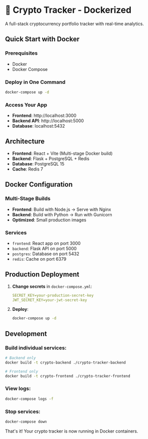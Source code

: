 # 🚀 Crypto Tracker - Dockerized

A full-stack cryptocurrency portfolio tracker with real-time analytics.

## Quick Start with Docker

### Prerequisites
- Docker
- Docker Compose

### Deploy in One Command
```bash
docker-compose up -d
```

### Access Your App
- **Frontend**: http://localhost:3000
- **Backend API**: http://localhost:5000
- **Database**: localhost:5432

## Architecture

- **Frontend**: React + Vite (Multi-stage Docker build)
- **Backend**: Flask + PostgreSQL + Redis
- **Database**: PostgreSQL 15
- **Cache**: Redis 7

## Docker Configuration

### Multi-Stage Builds
- **Frontend**: Build with Node.js → Serve with Nginx
- **Backend**: Build with Python → Run with Gunicorn
- **Optimized**: Small production images

### Services
- `frontend`: React app on port 3000
- `backend`: Flask API on port 5000  
- `postgres`: Database on port 5432
- `redis`: Cache on port 6379

## Production Deployment

1. **Change secrets** in `docker-compose.yml`:
   ```yaml
   SECRET_KEY=your-production-secret-key
   JWT_SECRET_KEY=your-jwt-secret-key
   ```

2. **Deploy**:
   ```bash
   docker-compose up -d
   ```

## Development

### Build individual services:
```bash
# Backend only
docker build -t crypto-backend ./crypto-tracker-backend

# Frontend only  
docker build -t crypto-frontend ./crypto-tracker-frontend
```

### View logs:
```bash
docker-compose logs -f
```

### Stop services:
```bash
docker-compose down
```

That's it! Your crypto tracker is now running in Docker containers.